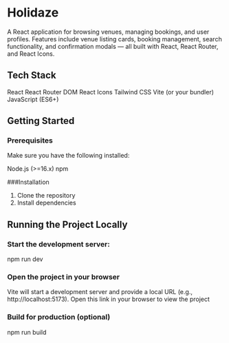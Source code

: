 # Holidaze

A React application for browsing venues, managing bookings, and user profiles. Features include venue listing cards, booking management, search functionality, and confirmation modals — all built with React, React Router, and React Icons.

## Tech Stack

React
React Router DOM
React Icons
Tailwind CSS
Vite (or your bundler)
JavaScript (ES6+)

## Getting Started

### Prerequisites

Make sure you have the following installed:

Node.js (>=16.x)
npm

###Installation

1. Clone the repository
2. Install dependencies

## Running the Project Locally

### Start the development server:

npm run dev

### Open the project in your browser

Vite will start a development server and provide a local URL (e.g., http://localhost:5173). Open this link in your browser to view the project

### Build for production (optional)

npm run build
